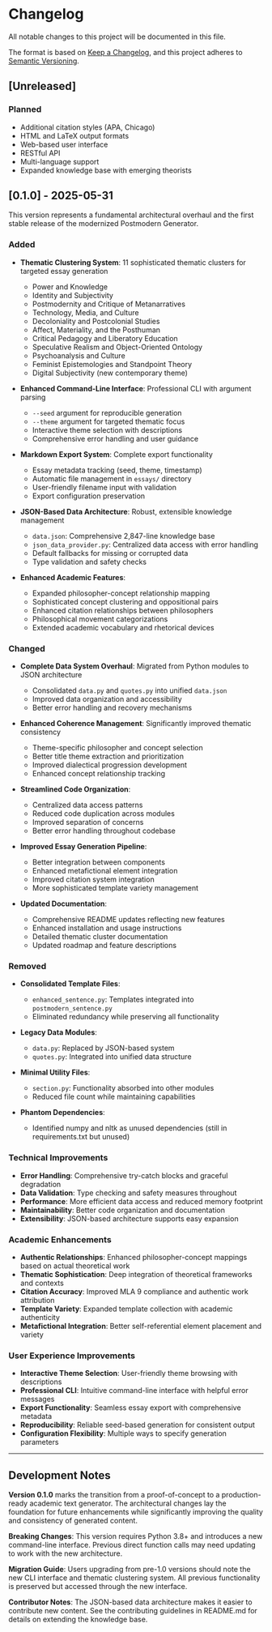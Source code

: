 # Changelog

All notable changes to this project will be documented in this file.

The format is based on [Keep a Changelog](https://keepachangelog.com/en/1.0.0/),
and this project adheres to [Semantic Versioning](https://semver.org/spec/v2.0.0.html).

## [Unreleased]

### Planned
- Additional citation styles (APA, Chicago)
- HTML and LaTeX output formats
- Web-based user interface
- RESTful API
- Multi-language support
- Expanded knowledge base with emerging theorists

## [0.1.0] - 2025-05-31

This version represents a fundamental architectural overhaul and the first stable release of the modernized Postmodern Generator.

### Added
- **Thematic Clustering System**: 11 sophisticated thematic clusters for targeted essay generation
  - Power and Knowledge
  - Identity and Subjectivity  
  - Postmodernity and Critique of Metanarratives
  - Technology, Media, and Culture
  - Decoloniality and Postcolonial Studies
  - Affect, Materiality, and the Posthuman
  - Critical Pedagogy and Liberatory Education
  - Speculative Realism and Object-Oriented Ontology
  - Psychoanalysis and Culture
  - Feminist Epistemologies and Standpoint Theory
  - Digital Subjectivity (new contemporary theme)

- **Enhanced Command-Line Interface**: Professional CLI with argument parsing
  - `--seed` argument for reproducible generation
  - `--theme` argument for targeted thematic focus
  - Interactive theme selection with descriptions
  - Comprehensive error handling and user guidance

- **Markdown Export System**: Complete export functionality
  - Essay metadata tracking (seed, theme, timestamp)
  - Automatic file management in `essays/` directory
  - User-friendly filename input with validation
  - Export configuration preservation

- **JSON-Based Data Architecture**: Robust, extensible knowledge management
  - `data.json`: Comprehensive 2,847-line knowledge base
  - `json_data_provider.py`: Centralized data access with error handling
  - Default fallbacks for missing or corrupted data
  - Type validation and safety checks

- **Enhanced Academic Features**:
  - Expanded philosopher-concept relationship mapping
  - Sophisticated concept clustering and oppositional pairs
  - Enhanced citation relationships between philosophers
  - Philosophical movement categorizations
  - Extended academic vocabulary and rhetorical devices

### Changed
- **Complete Data System Overhaul**: Migrated from Python modules to JSON architecture
  - Consolidated `data.py` and `quotes.py` into unified `data.json`
  - Improved data organization and accessibility
  - Better error handling and recovery mechanisms

- **Enhanced Coherence Management**: Significantly improved thematic consistency
  - Theme-specific philosopher and concept selection
  - Better title theme extraction and prioritization
  - Improved dialectical progression development
  - Enhanced concept relationship tracking

- **Streamlined Code Organization**: 
  - Centralized data access patterns
  - Reduced code duplication across modules
  - Improved separation of concerns
  - Better error handling throughout codebase

- **Improved Essay Generation Pipeline**:
  - Better integration between components
  - Enhanced metafictional element integration
  - Improved citation system integration
  - More sophisticated template variety management

- **Updated Documentation**:
  - Comprehensive README updates reflecting new features
  - Enhanced installation and usage instructions
  - Detailed thematic cluster documentation
  - Updated roadmap and feature descriptions

### Removed
- **Consolidated Template Files**: 
  - `enhanced_sentence.py`: Templates integrated into `postmodern_sentence.py`
  - Eliminated redundancy while preserving all functionality

- **Legacy Data Modules**:
  - `data.py`: Replaced by JSON-based system
  - `quotes.py`: Integrated into unified data structure

- **Minimal Utility Files**:
  - `section.py`: Functionality absorbed into other modules
  - Reduced file count while maintaining capabilities

- **Phantom Dependencies**: 
  - Identified numpy and nltk as unused dependencies (still in requirements.txt but unused)

### Technical Improvements
- **Error Handling**: Comprehensive try-catch blocks and graceful degradation
- **Data Validation**: Type checking and safety measures throughout
- **Performance**: More efficient data access and reduced memory footprint
- **Maintainability**: Better code organization and documentation
- **Extensibility**: JSON-based architecture supports easy expansion

### Academic Enhancements
- **Authentic Relationships**: Enhanced philosopher-concept mappings based on actual theoretical work
- **Thematic Sophistication**: Deep integration of theoretical frameworks and contexts
- **Citation Accuracy**: Improved MLA 9 compliance and authentic work attribution
- **Template Variety**: Expanded template collection with academic authenticity
- **Metafictional Integration**: Better self-referential element placement and variety

### User Experience Improvements
- **Interactive Theme Selection**: User-friendly theme browsing with descriptions
- **Professional CLI**: Intuitive command-line interface with helpful error messages
- **Export Functionality**: Seamless essay export with comprehensive metadata
- **Reproducibility**: Reliable seed-based generation for consistent output
- **Configuration Flexibility**: Multiple ways to specify generation parameters

---

## Development Notes

**Version 0.1.0** marks the transition from a proof-of-concept to a production-ready academic text generator. The architectural changes lay the foundation for future enhancements while significantly improving the quality and consistency of generated content.

**Breaking Changes**: This version requires Python 3.8+ and introduces a new command-line interface. Previous direct function calls may need updating to work with the new architecture.

**Migration Guide**: Users upgrading from pre-1.0 versions should note the new CLI interface and thematic clustering system. All previous functionality is preserved but accessed through the new interface.

**Contributor Notes**: The JSON-based data architecture makes it easier to contribute new content. See the contributing guidelines in README.md for details on extending the knowledge base.